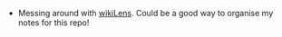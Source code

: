 ---
---

- Messing around with [wikiLens](https://marketplace.visualstudio.com/items?itemName=lostintangent.wikilens). Could be a good way to organise my notes for this repo!
